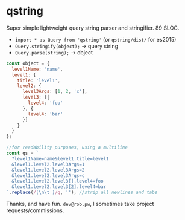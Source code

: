 # qstring

Super simple lightweight query string parser and stringifier. 89 SLOC.

  - `import * as Query from 'qstring'` (or `qstring/dist/` for es2015)
  - `Query.stringify(object);` -> query string
  - `Query.parse(string);` -> object

```javascript
const object = {
  level1Name: 'name',
  level1: {
    title: 'level1',
    level2: {
      level3Args: [1, 2, 'c'],
      level3: [{
        level4: 'foo'
      }, {
        level4: 'bar'
      }]
    }
  }
};

//for readability purposes, using a multiline
const qs = `
  ?level1Name=name&level1.title=level1
  &level1.level2.level3Args=1
  &level1.level2.level3Args=2
  &level1.level2.level3Args=c
  &level1.level2.level3[].level4=foo
  &level1.level2.level3[2].level4=bar
`.replace(/[\n\t ]/g, ''); //strip all newlines and tabs
```

Thanks, and have fun.
`dev@rob.pw`, I sometimes take project requests/commissions.
